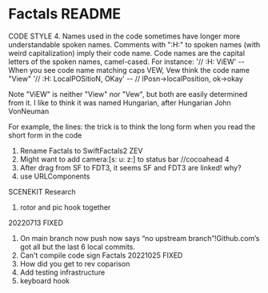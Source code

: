 #  Factals README

CODE STYLE
4. Names used in the code sometimes have longer more understandable spoken names.
Comments with ":H:" to spoken names (with weird capitalization) imply their code name.
	Code names are the capital letters of the spoken names, camel-cased.
For instance: 
	'// :H: ViEW' -- When you see code name matching caps VEW, Vew
							  think the code name "View"
	'// :H: LocalPOSitioN, OKay' -- // lPosn->localPosition, ok->okay

Note "ViEW" is neither "View" nor "Vew", but both are easily determined from it.
I like to think it was named Hungarian, after Hungarian John VonNeuman

 For example, the lines:
the trick is to think the long form when you read the short form in the code

1. Rename Factals to SwiftFactals2	ZEV
1. Might want to add camera:[s: u: z:] to status bar //cocoahead 4
1. After drag from SF to FDT3, it seems SF and FDT3 are linked! why?
3. use URLComponents

SCENEKIT Research
1. rotor and pic hook together

20220713 FIXED 
1. On main branch now push now says “no upstream branch”!Github.com’s got all but the last 6 local commits.  
2. Can't compile code sign Factals
20221025 FIXED
2. How did you get to rev coparison
3. Add testing infrastructure
2. keyboard hook



